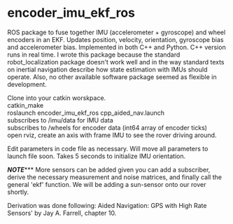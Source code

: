 # encoder_imu_ekf_ros
ROS package to fuse together IMU (accelerometer + gyroscope) and wheel encoders in an EKF. Updates position, velocity, orientation, gyroscope bias and accelerometer bias. Implemented in both C++ and Python. C++ version runs in real time. I wrote this package because the standard robot_localization package doesn't work well and in the way standard texts on inertial navigation describe how state estimation with IMUs should operate. Also, no other available software package seemed as flexible in development. 

Clone into your catkin worskpace.  
catkin_make  
roslaunch encoder_imu_ekf_ros cpp_aided_nav.launch  
subscribes to /imu/data for IMU data  
subscribes to /wheels for encoder data (int64 array of encoder ticks)  
open rviz, create an axis with frame IMU to see the rover driving around.  

Edit parameters in code file as necessary. Will move all parameters to launch file soon. Takes 5 seconds to initialize IMU orientation.

*********NOTE************
More sensors can be added given you can add a subscriber, derive the necessary measurement and noise matrices, and finally call the general 'ekf' function. We will be adding a sun-sensor onto our rover shortly.  

Derivation was done following: Aided Navigation: GPS with High Rate Sensors' by Jay A. Farrell, chapter 10.

